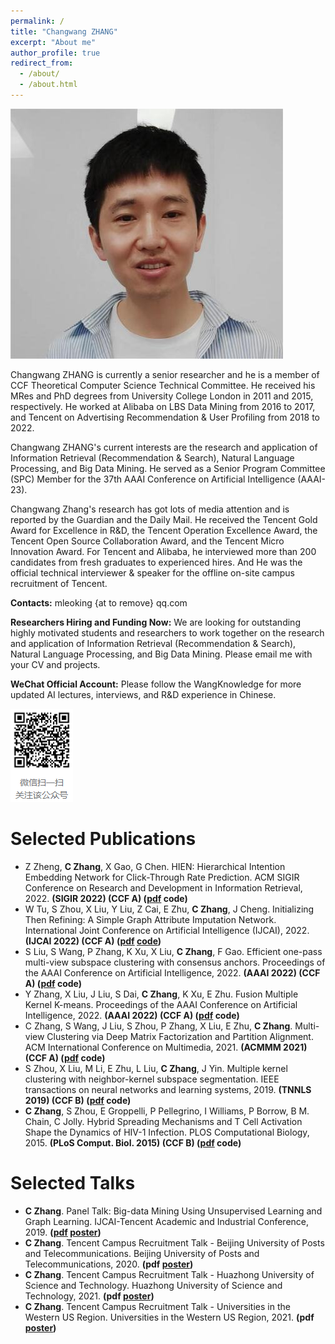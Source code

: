```yaml
---
permalink: /
title: "Changwang ZHANG"
excerpt: "About me"
author_profile: true
redirect_from: 
  - /about/
  - /about.html
---
```


![Changwang ZHANG](/images/leo_scholar_icon_middle.jpg)

Changwang ZHANG is currently a senior researcher and he is a member of CCF Theoretical Computer Science Technical Committee. He received his MRes and PhD degrees from University College London in 2011 and 2015, respectively. He worked at Alibaba on LBS Data Mining from 2016 to 2017, and Tencent on Advertising Recommendation & User Profiling from 2018 to 2022. 

Changwang ZHANG's current interests are the research and application of Information Retrieval (Recommendation & Search), Natural Language Processing, and Big Data Mining. He served as a Senior Program Committee (SPC) Member for the 37th AAAI Conference on Artificial Intelligence (AAAI-23). 

Changwang Zhang's research has got lots of media attention and is reported by the Guardian and the Daily Mail. He received the Tencent Gold Award for Excellence in R&D, the Tencent Operation Excellence Award, the Tencent Open Source Collaboration Award, and the Tencent Micro Innovation Award. For Tencent and Alibaba, he interviewed more than 200 candidates from fresh graduates to experienced hires. And He was the official technical interviewer & speaker for the offline on-site campus recruitment of Tencent.

**Contacts:** mleoking {at to remove} qq.com

**Researchers Hiring and Funding Now:** We are looking for outstanding highly motivated students and researchers to work together on the research and application of Information Retrieval (Recommendation & Search), Natural Language Processing, and Big Data Mining. Please email me with your CV and projects.

**WeChat Official Account:** Please follow the WangKnowledge for more updated AI lectures, interviews, and R&D experience in Chinese.  

![Changwang ZHANG's WeChat Official Account](/images/mknow_qrcode.png)

# Selected Publications

* Z Zheng, **C Zhang**, X Gao, G Chen. HIEN: Hierarchical Intention Embedding Network for Click-Through Rate Prediction. ACM SIGIR Conference on Research and Development in Information Retrieval, 2022. **(SIGIR 2022) (CCF A) ([pdf](/files/2022_sigir_hien.pdf) code)**
* W Tu, S Zhou, X Liu, Y Liu, Z Cai, E Zhu, **C Zhang**, J Cheng. Initializing Then Refining: A Simple Graph Attribute Imputation Network. International Joint Conference on Artificial Intelligence (IJCAI), 2022. **(IJCAI 2022) (CCF A) ([pdf](/files/2022_ijcai_itr.pdf) [code](https://github.com/WxTu/ITR))**
* S Liu, S Wang, P Zhang, K Xu, X Liu, **C Zhang**, F Gao. Efficient one-pass multi-view subspace clustering with consensus anchors. Proceedings of the AAAI Conference on Artificial Intelligence, 2022. **(AAAI 2022) (CCF A) ([pdf](/files/2022_aaai_eomsc_ca.pdf) code)**
* Y Zhang, X Liu, J Liu, S Dai, **C Zhang**, K Xu, E Zhu. Fusion Multiple Kernel K-means. Proceedings of the AAAI Conference on Artificial Intelligence, 2022. **(AAAI 2022) (CCF A) ([pdf](/files/2022_aaai_fmkk.pdf) code)**
* C Zhang, S Wang, J Liu, S Zhou, P Zhang, X Liu, E Zhu, **C Zhang**. Multi-view Clustering via Deep Matrix Factorization and Partition Alignment. ACM International Conference on Multimedia, 2021. **(ACMMM 2021) (CCF A) ([pdf](/files/2021_acmmm_mvcvdmf.pdf) code)**
* S Zhou, X Liu, M Li, E Zhu, L Liu, **C Zhang**, J Yin. Multiple kernel clustering with neighbor-kernel subspace segmentation. IEEE transactions on neural networks and learning systems, 2019. **(TNNLS 2019) (CCF B) ([pdf](/files/2019_tnnls_mkcwnkss.pdf) code)**
* **C Zhang**, S Zhou, E Groppelli, P Pellegrino, I Williams, P Borrow, B M. Chain, C Jolly. Hybrid Spreading Mechanisms and T Cell Activation Shape the Dynamics of HIV-1 Infection. PLOS Computational Biology, 2015. **(PLoS Comput. Biol. 2015) (CCF B) ([pdf](/files/2015_ploscombi_hivhybridspreading.pdf) code)**

# Selected Talks

* **C Zhang**. Panel Talk: Big-data Mining Using Unsupervised Learning and Graph Learning. IJCAI-Tencent Academic and Industrial Conference, 2019. **([pdf](/files/2019_ijcai_taic.pdf) [poster](/images/2019_talk_ijcai_booth_talk.jpg))**
* **C Zhang**. Tencent Campus Recruitment Talk - Beijing University of Posts and Telecommunications. Beijing University of Posts and Telecommunications, 2020. **(pdf [poster](/images/2020_talk_tencent_xiaozhao_bjyd.jpg))**
* **C Zhang**. Tencent Campus Recruitment Talk - Huazhong University of Science and Technology. Huazhong University of Science and Technology, 2021. **(pdf [poster](/images/2021_talk_tencent_xiaozhao_hzkj.jpg))**
* **C Zhang**. Tencent Campus Recruitment Talk - Universities in the Western US Region. Universities in the Western US Region, 2021. **(pdf [poster](/images/2022_talk_tencent_xiaozhao_meixi.jpg))**

